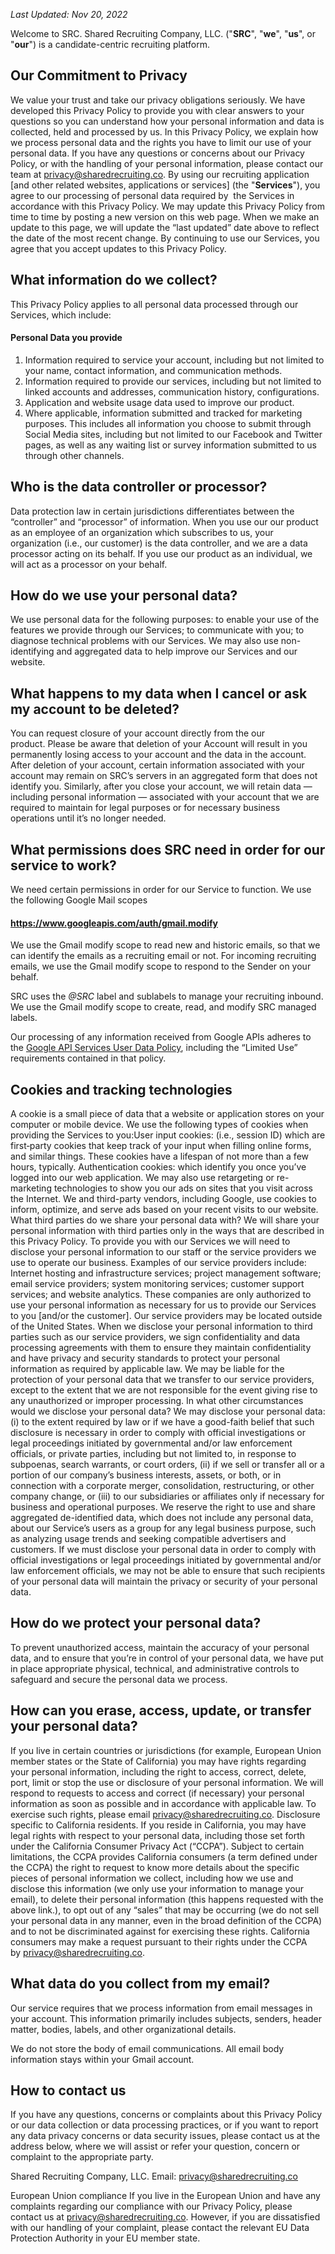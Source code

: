 _Last Updated: Nov 20, 2022_

Welcome to SRC. Shared Recruiting Company, LLC. ("**SRC**", "**we**", "**us**", or "**our**") is a candidate-centric recruiting platform.

## Our Commitment to Privacy

We value your trust and take our privacy obligations seriously. We have developed this Privacy Policy to provide you with clear answers to your questions so you can understand how your personal information and data is collected, held and processed by us. In this Privacy Policy, we explain how we process personal data and the rights you have to limit our use of your personal data. If you have any questions or concerns about our Privacy Policy, or with the handling of your personal information, please contact our team at privacy@sharedrecruiting.co. By using our recruiting application [and other related websites, applications or services] (the "**Services**"), you agree to our processing of personal data required by  the Services in accordance with this Privacy Policy. We may update this Privacy Policy from time to time by posting a new version on this web page. When we make an update to this page, we will update the “last updated” date above to reflect the date of the most recent change. By continuing to use our Services, you agree that you accept updates to this Privacy Policy.

## What information do we collect?

This Privacy Policy applies to all personal data processed through our Services, which include:

#### Personal Data you provide

1. Information required to service your account, including but not limited to your name, contact information, and communication methods.
2. Information required to provide our services, including but not limited to linked accounts and addresses, communication history, configurations.
3. Application and website usage data used to improve our product.
4. Where applicable, information submitted and tracked for marketing purposes. This includes all information you choose to submit through Social Media sites, including but not limited to our Facebook and Twitter pages, as well as any waiting list or survey information submitted to us through other channels.

## Who is the data controller or processor?

Data protection law in certain jurisdictions differentiates between the “controller” and “processor” of information. When you use our our product as an employee of an organization which subscribes to us, your organization (i.e., our customer) is the data controller, and we are a data processor acting on its behalf. If you use our product as an individual, we will act as a processor on your behalf.

## How do we use your personal data?

We use personal data for the following purposes: to enable your use of the features we provide through our Services; to communicate with you; to diagnose technical problems with our Services. We may also use non-identifying and aggregated data to help improve our Services and our website.

## What happens to my data when I cancel or ask my account to be deleted?

You can request closure of your account directly from the our product. Please be aware that deletion of your Account will result in you permanently losing access to your account and the data in the account. After deletion of your account, certain information associated with your account may remain on SRC’s servers in an aggregated form that does not identify you. Similarly, after you close your account, we will retain data — including personal information — associated with your account that we are required to maintain for legal purposes or for necessary business operations until it’s no longer needed.

## What permissions does SRC need in order for our service to work?

We need certain permissions in order for our Service to function. We use the following Google Mail scopes

#### https://www.googleapis.com/auth/gmail.modify

We use the Gmail modify scope to read new and historic emails, so that we can identify the emails as a recruiting email or not. For incoming recruiting emails, we use the Gmail modify scope to respond to the Sender on your behalf.

SRC uses the _@SRC_ label and sublabels to manage your recruiting inbound. We use the Gmail modify scope to create, read, and modify SRC managed labels.

Our processing of any information received from Google APIs adheres to the [Google API Services User Data Policy](https://developers.google.com/terms/api-services-user-data-policy), including the “Limited Use” requirements contained in that policy.

## Cookies and tracking technologies

A cookie is a small piece of data that a website or application stores on your computer or mobile device. We use the following types of cookies when providing the Services to you:User input cookies: (i.e., session ID) which are first‑party cookies that keep track of your input when filling online forms, and similar things. These cookies have a lifespan of not more than a few hours, typically. Authentication cookies: which identify you once you’ve logged into our web application. We may also use retargeting or re-marketing technologies to show you our ads on sites that you visit across the Internet. We and third-party vendors, including Google, use cookies to inform, optimize, and serve ads based on your recent visits to our website. What third parties do we share your personal data with? We will share your personal information with third parties only in the ways that are described in this Privacy Policy. To provide you with our Services we will need to disclose your personal information to our staff or the service providers we use to operate our business. Examples of our service providers include: Internet hosting and infrastructure services; project management software; email service providers; system monitoring services; customer support services; and website analytics. These companies are only authorized to use your personal information as necessary for us to provide our Services to you [and/or the customer]. Our service providers may be located outside of the United States. When we disclose your personal information to third parties such as our service providers, we sign confidentiality and data processing agreements with them to ensure they maintain confidentiality and have privacy and security standards to protect your personal information as required by applicable law. We may be liable for the protection of your personal data that we transfer to our service providers, except to the extent that we are not responsible for the event giving rise to any unauthorized or improper processing. In what other circumstances would we disclose your personal data? We may disclose your personal data: (i) to the extent required by law or if we have a good-faith belief that such disclosure is necessary in order to comply with official investigations or legal proceedings initiated by governmental and/or law enforcement officials, or private parties, including but not limited to, in response to subpoenas, search warrants, or court orders, (ii) if we sell or transfer all or a portion of our company’s business interests, assets, or both, or in connection with a corporate merger, consolidation, restructuring, or other company change, or (iii) to our subsidiaries or affiliates only if necessary for business and operational purposes. We reserve the right to use and share aggregated de-identified data, which does not include any personal data, about our Service’s users as a group for any legal business purpose, such as analyzing usage trends and seeking compatible advertisers and customers. If we must disclose your personal data in order to comply with official investigations or legal proceedings initiated by governmental and/or law enforcement officials, we may not be able to ensure that such recipients of your personal data will maintain the privacy or security of your personal data.

## How do we protect your personal data? 

To prevent unauthorized access, maintain the accuracy of your personal data, and to ensure that you’re in control of your personal data, we have put in place appropriate physical, technical, and administrative controls to safeguard and secure the personal data we process.

## How can you erase, access, update, or transfer your personal data? 

If you live in certain countries or jurisdictions (for example, European Union member states or the State of California) you may have rights regarding your personal information, including the right to access, correct, delete, port, limit or stop the use or disclosure of your personal information. We will respond to requests to access and correct (if necessary) your personal information as soon as possible and in accordance with applicable law. To exercise such rights, please email privacy@sharedrecruiting.co. Disclosure specific to California residents. If you reside in California, you may have legal rights with respect to your personal data, including those set forth under the California Consumer Privacy Act (“CCPA”). Subject to certain limitations, the CCPA provides California consumers (a term defined under the CCPA) the right to request to know more details about the specific pieces of personal information we collect, including how we use and disclose this information (we only use your information to manage your email), to delete their personal information (this happens requested with the above link.), to opt out of any “sales” that may be occurring (we do not sell your personal data in any manner, even in the broad definition of the CCPA) and to not be discriminated against for exercising these rights. California consumers may make a request pursuant to their rights under the CCPA by privacy@sharedrecruiting.co.

## What data do you collect from my email? 

Our service requires that we process information from email messages in your account. This information primarily includes subjects, senders, header matter, bodies, labels, and other organizational details.

We do not store the body of email communications. All email body information stays within your Gmail account.

## How to contact us

If you have any questions, concerns or complaints about this Privacy Policy or our data collection or data processing practices, or if you want to report any data privacy concerns or data security issues, please contact us at the address below, where we will assist or refer your question, concern or complaint to the appropriate party.

Shared Recruiting Company, LLC.
Email: privacy@sharedrecruiting.co

European Union compliance If you live in the European Union and have any complaints regarding our compliance with our Privacy Policy, please contact us at privacy@sharedrecruiting.co. However, if you are dissatisfied with our handling of your complaint, please contact the relevant EU Data Protection Authority in your EU member state.
